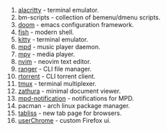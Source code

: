 1. [alacritty](https://github.com/alacritty/alacritty) - terminal emulator.
2. bm-scripts - collection of bemenu/dmenu scripts.
3. [doom]() - emacs configuration framework.
4. [fish](https://github.com/fish-shell/fish-shell) - modern shell.
5. [kitty](https://github.com/kovidgoyal/kitty) - terminal emulator.
6. [mpd](https://github.com/MusicPlayerDaemon/MPD) - music player daemon.
7. [mpv](https://github.com/mpv-player/mpv) - media player.
8. [nvim](https://github.com/neovim/neovim) - neovim text editor.
9. [ranger](https://github.com/ranger/ranger) - CLI file manager.
10. [rtorrent](https://github.com/rakshasa/rtorrent) - CLI torrent client.
11. [tmux](https://github.com/tmux/tmux) - terminal multiplexer.
12. [zathura](https://github.com/pwmt/zathura) - minimal document viewer.
13. [mpd-notification](https://github.com/eworm-de/mpd-notification) - notifications for MPD.
14. pacman - arch linux package manager.
15. [tabliss](https://github.com/joelshepherd/tabliss) - new tab page for browsers.
16. [userChrome](https://www.userchrome.org/what-is-userchrome-css.html) - custom Firefox ui.
